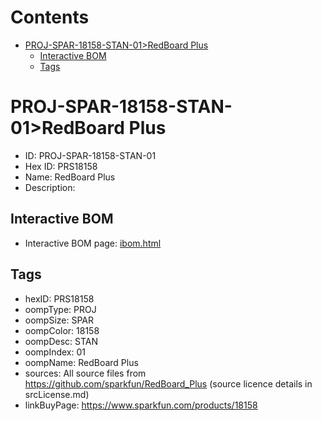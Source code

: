 



Contents
========

* [PROJ-SPAR-18158-STAN-01>RedBoard Plus](#proj-spar-18158-stan-01redboard-plus)
	* [Interactive BOM](#interactive-bom)
	* [Tags](#tags)

# PROJ-SPAR-18158-STAN-01>RedBoard Plus

- ID: PROJ-SPAR-18158-STAN-01
- Hex ID: PRS18158
- Name: RedBoard Plus
- Description: 

## Interactive BOM

- Interactive BOM page: [ibom.html](kicad/bom/ibom.html)

## Tags

- hexID: PRS18158
- oompType: PROJ
- oompSize: SPAR
- oompColor: 18158
- oompDesc: STAN
- oompIndex: 01
- oompName: RedBoard Plus
- sources: All source files from https://github.com/sparkfun/RedBoard_Plus (source licence details in srcLicense.md)
- linkBuyPage: https://www.sparkfun.com/products/18158
